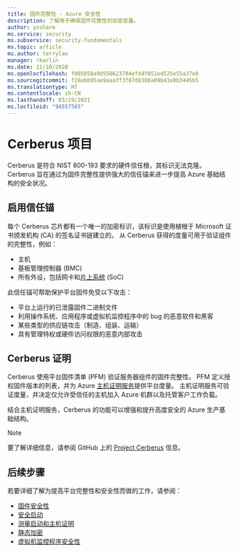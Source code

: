 ```yaml
---
title: 固件完整性 - Azure 安全性
description: 了解用于确保固件完整性的加密度量。
author: yosharm
ms.service: security
ms.subservice: security-fundamentals
ms.topic: article
ms.author: terrylan
manager: rkarlin
ms.date: 11/10/2020
ms.openlocfilehash: f085858a9d550623704efd4f051ed525e55a37e0
ms.sourcegitcommit: f28ebb95ae9aaaff3f87d8388a09b41e0b3445b5
ms.translationtype: HT
ms.contentlocale: zh-CN
ms.lasthandoff: 03/29/2021
ms.locfileid: "94557565"
---
```

# <a name="project-cerberus"></a>Cerberus 项目

Cerberus 是符合 NIST 800-193 要求的硬件信任根，其标识无法克隆。 Cerberus 旨在通过为固件完整性提供强大的信任锚来进一步提高 Azure 基础结构的安全状况。

## <a name="enabling-an-anchor-of-trust"></a>启用信任锚
每个 Cerberus 芯片都有一个唯一的加密标识，该标识是使用植根于 Microsoft 证书颁发机构 (CA) 的签名证书链建立的。 从 Cerberus 获得的度量可用于验证组件的完整性，例如：

- 主机
- 基板管理控制器 (BMC)
- 所有外设，包括网卡和[片上系统](https://en.wikipedia.org/wiki/System_on_a_chip) (SoC)

此信任锚可帮助保护平台固件免受以下攻击：

- 平台上运行的已泄露固件二进制文件
- 利用操作系统、应用程序或虚拟机监控程序中的 bug 的恶意软件和黑客
- 某些类型的供应链攻击（制造、组装、运输）
- 具有管理特权或硬件访问权限的恶意内部攻击

## <a name="cerberus-attestation"></a>Cerberus 证明
Cerberus 使用平台固件清单 (PFM) 验证服务器组件的固件完整性。 PFM 定义授权固件版本的列表，并为 Azure [主机证明服务](measured-boot-host-attestation.md)提供平台度量。 主机证明服务可验证度量，并决定仅允许受信任的主机加入 Azure 机群以及托管客户工作负载。

结合主机证明服务，Cerberus 的功能可以增强和提升高度安全的 Azure 生产基础结构。

> [!NOTE]
> 要了解详细信息，请参阅 GitHub 上的 [Project Cerberus](https://github.com/opencomputeproject/Project_Olympus/tree/master/Project_Cerberus) 信息。

## <a name="next-steps"></a>后续步骤
若要详细了解为提高平台完整性和安全性而做的工作，请参阅：

- [固件安全性](firmware.md)
- [安全启动](secure-boot.md)
- [测量启动和主机证明](measured-boot-host-attestation.md)
- [静态加密](encryption-atrest.md)
- [虚拟机监控程序安全性](hypervisor.md)